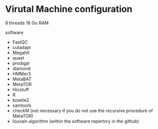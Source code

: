 # Virutal Machine configuration

8 threads
16 Go RAM

software

- FastQC
- cutadapt
- Megahit
- quast
- prodigal
- diamond
- HMMer3
- MetaBAT
- MetaTOR 
- Hicstuff
- R
- bowtie2
- samtools
- checkM (not necessary if you do not use the recursive procedure of MetaTOR)
- louvain algorithm (within the software repertory in the github)



